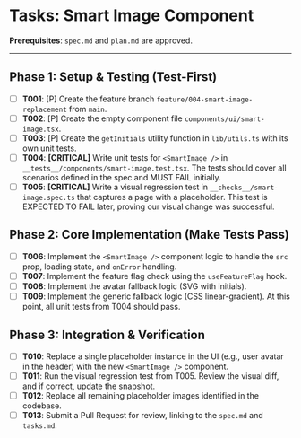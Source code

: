 # Tasks: Smart Image Component

**Prerequisites**: `spec.md` and `plan.md` are approved.

---

## Phase 1: Setup & Testing (Test-First)

- [ ] **T001**: [P] Create the feature branch `feature/004-smart-image-replacement` from `main`.
- [ ] **T002**: [P] Create the empty component file `components/ui/smart-image.tsx`.
- [ ] **T003**: [P] Create the `getInitials` utility function in `lib/utils.ts` with its own unit tests.
- [ ] **T004**: **[CRITICAL]** Write unit tests for `<SmartImage />` in `__tests__/components/smart-image.test.tsx`. The tests should cover all scenarios defined in the spec and MUST FAIL initially.
- [ ] **T005**: **[CRITICAL]** Write a visual regression test in `__checks__/smart-image.spec.ts` that captures a page with a placeholder. This test is EXPECTED TO FAIL later, proving our visual change was successful.

## Phase 2: Core Implementation (Make Tests Pass)

- [ ] **T006**: Implement the `<SmartImage />` component logic to handle the `src` prop, loading state, and `onError` handling.
- [ ] **T007**: Implement the feature flag check using the `useFeatureFlag` hook.
- [ ] **T008**: Implement the avatar fallback logic (SVG with initials).
- [ ] **T009**: Implement the generic fallback logic (CSS linear-gradient). At this point, all unit tests from T004 should pass.

## Phase 3: Integration & Verification

- [ ] **T010**: Replace a single placeholder instance in the UI (e.g., user avatar in the header) with the new `<SmartImage />` component.
- [ ] **T011**: Run the visual regression test from T005. Review the visual diff, and if correct, update the snapshot.
- [ ] **T012**: Replace all remaining placeholder images identified in the codebase.
- [ ] **T013**: Submit a Pull Request for review, linking to the `spec.md` and `tasks.md`.